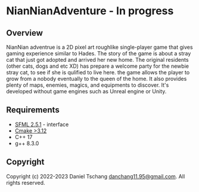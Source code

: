 # NianNianAdventure - In progress
## Overview
NianNian adventrue is a 2D pixel art roughlike single-player game that gives gaming experience similar to Hades.
The story of the game is about a stray cat that just got adopted and arrived her new home. The original residents (other cats, dogs and etc XD) has prepare a welcome party for the newbie stray cat, to see if she is qulified to live here. 
the game allows the player to grow from a nobody eventually to the queen of the home. It also provides plenty of maps, enemies, magics, and equipments to discover.
It's developed without game engines such as Unreal engine or Unity.

## Requirements
- [SFML 2.5.1](https://www.sfml-dev.org/index.php) - interface
- [Cmake >3.12](https://cmake.org/)
- C++ 17
- g++ 8.3.0

## Copyright
Copyright (c) 2022-2023 Daniel Tschang <danchang11.95@gmail.com>. All rights reserved.
